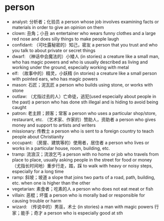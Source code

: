 # person

- analyst: 分析者；化验员 a person whose job involves examining facts or materials in order to give an opinion on them
- clown: 丑角；小丑 an entertainer who wears funny clothes and a large red nose and does silly things to make people laugh
- confidant: （可吐露秘密的）知己，密友 a person that you trust and who you talk to about private or secret things
- dwarf: （神话中会魔法的）小矮人 (in stories) a creature like a small man, who has magic powers and who is usually described as living and working under the ground, especially working with metal
- elf: （故事中的）精灵，小妖精 (in stories) a creature like a small person with pointed ears, who has magic powers
- mason: 石匠；泥瓦匠 a person who builds using stone, or works with stone
- outlaw: （尤指过去的人）亡命徒，逃犯(used especially about people in the past) a person who has done sth illegal and is hiding to avoid being caught
- patron: 老主顾；顾客；常客 a person who uses a particular shop/store, restaurant, etc. （艺术家、作家的）赞助人，资助者 a person who gives money and support to artists and writers
- missionary: 传教士 a person who is sent to a foreign country to teach people about Christianity
- occupant: （房屋、建筑等的）使用者，居住者 a person who lives or works in a particular house, room, building, etc.
- tramp: 流浪汉；流浪乞丐 a person with no home or job who travels from place to place, usually asking people in the street for food or money （尤指长时间地）重步行走，踏，踩 to walk with heavy or noisy steps, especially for a long time
- ramp: 斜坡；坡道 a slope that joins two parts of a road, path, building, etc. when one is higher than the other
- vegetarian: 素食者；吃素的人 a person who does not eat meat or fish
- villain: 恶棍；坏蛋 a person who is morally bad or responsible for causing trouble or harm
- wizard: （传说中的）男巫，术士 (in stories) a man with magic powers 行家；能手；奇才 a person who is especially good at sth
